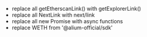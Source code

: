 - replace all getEtherscanLink() with getExplorerLink()
- replace all NextLink with next/link
- replace all new Promise with async functions
- replace WETH from '@alium-official/sdk'
